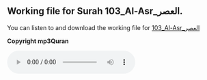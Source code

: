 
## Working file for Surah 103_Al-Asr_العصر.

You can listen to and download the working file for [103_Al-Asr_العصر](https://server9.mp3quran.net/huthifi_qalon/103.mp3)

**Copyright mp3Quran**

<audio controls src="https://server9.mp3quran.net/huthifi_qalon/103.mp3"></audio>
